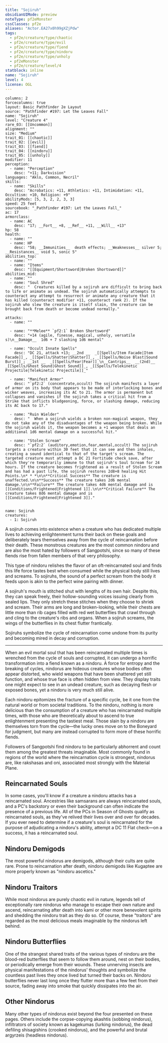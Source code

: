 ```yaml
---
title: "Sojiruh"
obsidianUIMode: preview
noteType: pf2eMonster
cssClasses: pf2e
aliases: "Actor.EA27x0h99gXZjPdw" 
tags:
  - pf2e/creature/type/chaotic
  - pf2e/creature/type/evil
  - pf2e/creature/type/fiend
  - pf2e/creature/type/nindoru
  - pf2e/creature/type/unholy
  - pf2eMonster
  - pf2e/creature/level/4
statblock: inline
name: "Sojiruh"
level: 4
license: OGL
---
```


```statblock
columns: 2
forcecolumns: true
layout: Basic Pathfinder 2e Layout
source: "Pathfinder #197: Let the Leaves Fall"
name: "Sojiruh"
level: "Creature 4"
rare_03: [[Uncommon]]
alignment: ""
size: "Medium"
trait_01: [[chaotic]]
trait_02: [[evil]]
trait_03: [[fiend]]
trait_04: [[nindoru]]
trait_05: [[unholy]]
modifier: 11
perception:
  - name: "Perception"
    desc: "+11; Darkvision"
languages: "Aklo, Common, Necril"
skills:
  - name: "Skills"
    desc: "Acrobatics: +11, Athletics: +11, Intimidation: +11, Occultism: +10, Religion: +9"
abilityMods: [5, 3, 2, 2, 3, 3]
speed: 25 feet
sourcebook: "_Pathfinder #197: Let the Leaves Fall_"
ac: 17
armorclass:
  - name: AC
    desc: "17; __Fort__ +8, __Ref__ +11, __Will__ +13"
hp: 58
health:
  - name: ""
  - name: HP
    desc: "58; __Immunities__  death effects; __Weaknesses__ silver 5; __Resistances__ void 5, sonic 5"
abilities_top:
  - name: ""
  - name: "Items"
    desc: "[[Equipment/Shortsword|Broken Shortsword]]"
abilities_mid:
  - name: ""
  - name: "Soul Shred"
    desc: "  Creatures killed by a sojiruh are difficult to bring back to life or animate as undead. The sojiruh automatically attempts to counteract any attempt to resurrect or animate any creature that it has killed (counteract modifier +11, counteract rank 2). If the sojiruh who slew the creature is itself slain, the creature can be brought back from death or become undead normally."

attacks:
  - name: ""

  - name: "**Melee** `pf2:1` Broken Shortsword"
    desc: "+14 (agile, finesse, magical, unholy, versatile s)\n__Damage__  1d6 + 7 slashing 1d6 mental"

  - name: "Occult Innate Spells"
    desc: "DC 21, attack +13; __2nd __  _[[Spells/Item Facade|Item Facade]]_, _[[Spells/Shatter|Shatter]]_, _[[Spells/Noise Blast|Sound Burst]]_; __1st __  _[[Spells/Fear|Fear]]_\n__Cantrips__  __(2nd)__ _[[Spells/Ghost Sound|Ghost Sound]]_, _[[Spells/Telekinetic Projectile|Telekinetic Projectile]]_"

  - name: "Manifest Armor"
    desc: "`pf2:2` (concentrate,occult) The sojiruh manifests a layer of armor on its body that appears to be made of interlocking bones and wicker weaves, increasing its AC to 21. The armor is permanent but collapses and vanishes if the sojiruh takes a critical hit from a Strike that inflicts bludgeoning, force, or slashing damage, reducing its AC back to 17."

  - name: "Ruin Wielder"
    desc: "  When a sojiruh wields a broken non-magical weapon, they do not take any of the disadvantages of the weapon being broken. While the sojiruh wields it, the weapon becomes a +1 weapon that deals an additional 1d6 mental damage on a successful hit."

  - name: "Stolen Scream"
    desc: "`pf2:2` (auditory,emotion,fear,mental,occult) The sojiruh targets a creature within 30 feet that it can see and then inhales, creating a sound identical to that of the target's scream. The targeted creature must attempt a DC 21 Fortitude check save, after which they're temporarily immune to that sojiruh's Soul Scream for 24 hours. If the creature becomes frightened as a result of Stolen Scream and has had a past life, the sojiruh restores 2d8+8 healing Hit Points.\n* * *\n\n**Critical Success** The creature is unaffected.\n\n**Success** The creature takes 2d6 mental damage.\n\n**Failure** The creature takes 4d6 mental damage and is [[Conditions/Frightened|Frightened 1]].\n\n**Critical Failure** The creature takes 8d6 mental damage and is [[Conditions/Frightened|Frightened 3]]."
 
```

```encounter-table
name: Sojiruh
creatures:
  - 1: Sojiruh
```



A sojiruh comes into existence when a creature who has dedicated multiple lives to achieving enlightenment turns their back on these goals and deliberately tears themselves away from the cycle of reincarnation before their death. These monstrous creatures are the most common nindoru and are also the most hated by followers of Sangpotshi, since so many of these fiends rise from fallen members of that very philosophy.

This type of nindoru relishes the flavor of an oft-reincarnated soul and finds this life force tastes best when consumed while the physical body still lives and screams. To sojiruhs, the sound of a perfect scream from the body it feeds upon is akin to the perfect wine pairing with dinner.

A sojiruh's mouth is stitched shut with lengths of its own hair. Despite this, they can speak freely, their hollow-sounding voices issuing clearly from sealed lips. They only stretch these stitches when they choose to shriek and scream. Their arms are long and broken-looking, while their chests are little more than rib cages filled with red wet butterflies that crawl through and cling to the creature's ribs and organs. When a sojiruh screams, the wings of the butterflies in its chest flutter frantically.

Sojiruhs symbolize the cycle of reincarnation come undone from its purity and becoming mired in decay and corruption.

* * *

When an evil mortal soul that has been reincarnated multiple times is wrenched from the cycle of souls and corrupted, it can undergo a horrific transformation into a fiend known as a nindoru. A force for entropy and the breaking of cycles, nindorus are hideous creatures whose bodies often appear distorted, who wield weapons that have been shattered yet still function, and whose true face is often hidden from view. They display traits one might expect to see in an undead creature, such as decaying flesh or exposed bones, yet a nindoru is very much still alive.

Each nindoru epitomizes the fracture of a specific cycle, be it one from the natural world or from societal traditions. To the nindoru, nothing is more delicious than the consumption of a creature who has reincarnated multiple times, with those who are theoretically about to ascend to true enlightenment presenting the tastiest meal. Those slain by a nindoru are themselves torn from the cycle—the lucky ones move on to the Boneyard for judgment, but many are instead corrupted to form more of these horrific fiends.

Followers of Sangpotshi find nindoru to be particularly abhorrent and count them among the greatest threats imaginable. Most commonly found in regions of the world where the reincarnation cycle is strongest, nindorus are, like rakshasas and oni, associated most strongly with the Material Plane.

## Reincarnated Souls

In some cases, you'll know if a creature a nindoru attacks has a reincarnated soul. Ancestries like samsarans are always reincarnated souls, and a PC's backstory or even their background can often indicate the presence of a previous life. All of the PCs in Season of Ghosts qualify as reincarnated souls, as they've relived their lives over and over for decades. If you ever need to determine if a creature's soul is reincarnated for the purpose of adjudicating a nindoru's ability, attempt a DC 11 Flat check—on a success, it has a reincarnated soul.

## Nindoru Demigods

The most powerful nindorus are demigods, although their cults are quite rare. Prone to reincarnation after death, nindoru demigods like Kugaptee are more properly known as "nindoru ascetics."

## Nindoru Traitors

While most nindorus are purely chaotic evil in nature, legends tell of exceptionally rare nindorus who manage to escape their own nature and ascend, reincarnating after death into kami or other more benevolent spirits and shedding the nindoru trait as they do so. Of course, these "traitors" are regarded as the most delicious meals imaginable by the nindorus left behind.

## Nindoru Butterflies

One of the strangest shared traits of the various types of nindoru are the blood-red butterflies that seem to follow them around, nest on their bodies, or periodically emerge from their wounds. These unnerving insects are physical manifestations of the nindorus' thoughts and symbolize the countless past lives they once lived but turned their backs on. Nindoru butterflies never last long once they flutter more than a few feet from their source, fading away into smoke that quickly dissipates into the air.

## Other Nindorus

Many other types of nindorus exist beyond the four presented on these pages. Others include the corpse-copying akashtis (sobbing nindorus), infiltrators of society known as kagekumas (lurking nindorus), the dead defiling shisagishins (crooked nindorus), and the powerful and brutal argyrzeis (headless nindorus).
